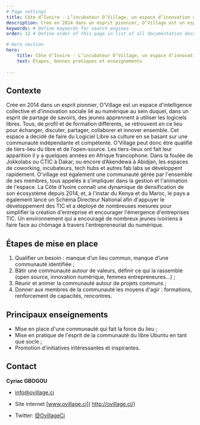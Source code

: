 ```yaml
---
# Page settings
title: Côte d’Ivoire - L’incubateur O’Village, un espace d’innovation aux technologies ouvertes # Define a title of your page
description: Crée en 2014 dans un esprit pionnier, O’Village est un espace d'intelligence collective et d'innovation sociale lié au numérique au sein duquel, dans un esprit de partage de savoirs, des jeunes apprennent à utiliser les logiciels libres.# Define a description of your page
keywords: # Define keywords for search engines
order: 12 # Define order of this page in list of all documentation documents

# Hero section
hero:
    title: Côte d’Ivoire - L’incubateur O’Village, un espace d’innovation aux technologies ouvertes
    text: Étapes, bonnes pratiques et enseignements
    
---
```


## Contexte

Crée en 2014 dans un esprit pionnier, O’Village est un espace d'intelligence collective et d'innovation sociale lié au numérique au sein duquel, dans un esprit de partage de savoirs, des jeunes apprennent à utiliser les logiciels libres. Tous, de profil et de formation différents, se retrouvent en ce lieu pour échanger, discuter, partager, collaborer et innover ensemble. Cet espace a décidé de faire du Logiciel Libre sa culture en se basant sur une communauté indépendante et compétente. O’Village peut donc être qualifié de tiers-lieu du libre et de l’open-source.
Les tiers-lieux ont fait leur apparition il y a quelques années en Afrique francophone. Dans la foulée de Jokkolabs ou CTIC à Dakar, ou encore d’Akendewa à Abidjan, les espaces de coworking, incubateurs, tech hubs et autres fab labs se développent rapidement.
O’village est également une communauté gérée par l'ensemble de ses membres, tous appelés à s'impliquer dans la gestion et l'animation de l'espace. 
La Côte d'Ivoire connaît une dynamique de densification de son écosystème depuis 2014, et, à l'instar du Kenya et du Maroc, le pays a également lancé un Schéma Directeur National afin d'appuyer le développement des TIC et a déployé de nombreuses mesures pour simplifier la création d'entreprise et encourager l'émergence d'entreprises TIC. Un environnement qui a encouragé de nombreux jeunes ivoiriens à faire face au chômage à travers l'entrepreneuriat du numérique. 


## Étapes de mise en place 

1.  Qualifier un besoin : manque d’un lieu commun, manque d’une communauté identifiée ;
2.  Bâtir une communauté autour de valeurs, définir ce qui la rassemble (open source, innovation numérique, femmes entrepreneures…) ;
3.  Réunir et animer la communauté autour de projets communs ;
4.  Donner aux membres de la communauté les moyens d'agir : formations, renforcement de capacités, rencontres. 

## Principaux enseignements   

-   Mise en place d'une communauté qui fait la force du lieu ;
-   Mise en pratique de l'esprit de la communauté du libre Ubuntu en tant que socle ;
-   Promotion d'initiatives intéressantes et inspirantes. 

## Contact

**Cyriac GBOGOU**

- info@ovillage.ci

- Site internet [www.ovillage.ci]( http://ovillage.ci/)

- Twitter: [@OvillageCi](https://twitter.com/OvillageCi?lang=fr)
